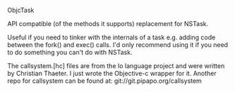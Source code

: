 
ObjcTask

API compatible (of the methods it supports) replacement for NSTask.

Useful if you need to tinker with the internals of a task e.g. adding code between the fork() and exec() calls. I'd only recommend using it if you need to do something you can't do with NSTask.

The callsystem.[hc] files are from the Io language project and were written by Christian Thaeter. I just wrote the Objective-c wrapper for it. Another repo for callsystem can be found at: git://git.pipapo.org/callsystem  

